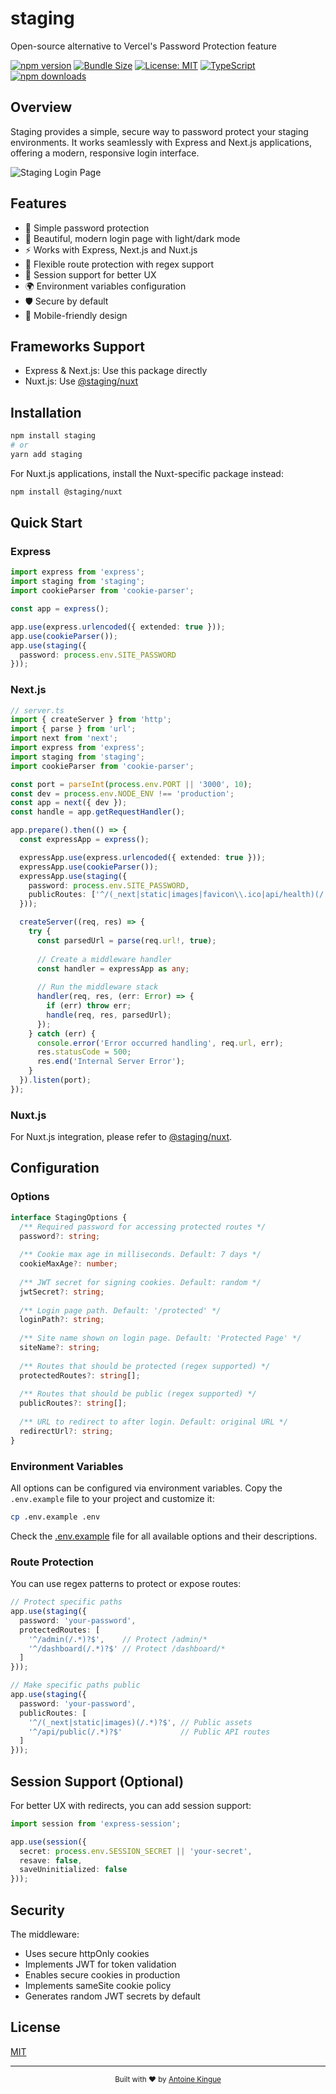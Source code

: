 # staging

Open-source alternative to Vercel's Password Protection feature

[![npm version](https://img.shields.io/npm/v/staging.svg)](https://www.npmjs.com/package/staging)
[![Bundle Size](https://img.shields.io/bundlephobia/minzip/staging)](https://bundlephobia.com/package/staging)
[![License: MIT](https://img.shields.io/badge/License-MIT-yellow.svg)](https://opensource.org/licenses/MIT)
[![TypeScript](https://img.shields.io/badge/TypeScript-Ready-blue.svg)](https://www.typescriptlang.org/)
[![npm downloads](https://img.shields.io/npm/dm/staging.svg)](https://www.npmjs.com/package/staging)

## Overview

Staging provides a simple, secure way to password protect your staging environments. It works seamlessly with Express and Next.js applications, offering a modern, responsive login interface.

![Staging Login Page](https://raw.githubusercontent.com/AntoineKM/staging/master/screenshots/login-preview.png)

## Features

* 🔐 Simple password protection
* 🎨 Beautiful, modern login page with light/dark mode
* ⚡️ Works with Express, Next.js and Nuxt.js
* 🎯 Flexible route protection with regex support
* 🔄 Session support for better UX
* 🌍 Environment variables configuration
* 🛡️ Secure by default
* 📱 Mobile-friendly design

## Frameworks Support

* Express & Next.js: Use this package directly
* Nuxt.js: Use [@staging/nuxt](https://github.com/AntoineKM/staging/tree/main/packages/nuxt)

## Installation

```bash
npm install staging
# or
yarn add staging
```

For Nuxt.js applications, install the Nuxt-specific package instead:

```bash
npm install @staging/nuxt
```

## Quick Start

### Express

```typescript
import express from 'express';
import staging from 'staging';
import cookieParser from 'cookie-parser';

const app = express();

app.use(express.urlencoded({ extended: true }));
app.use(cookieParser());
app.use(staging({
  password: process.env.SITE_PASSWORD
}));
```

### Next.js

```typescript
// server.ts
import { createServer } from 'http';
import { parse } from 'url';
import next from 'next';
import express from 'express';
import staging from 'staging';
import cookieParser from 'cookie-parser';

const port = parseInt(process.env.PORT || '3000', 10);
const dev = process.env.NODE_ENV !== 'production';
const app = next({ dev });
const handle = app.getRequestHandler();

app.prepare().then(() => {
  const expressApp = express();

  expressApp.use(express.urlencoded({ extended: true }));
  expressApp.use(cookieParser());
  expressApp.use(staging({
    password: process.env.SITE_PASSWORD,
    publicRoutes: ['^/(_next|static|images|favicon\\.ico|api/health)(/.*)?$']
  }));

  createServer((req, res) => {
    try {
      const parsedUrl = parse(req.url!, true);
      
      // Create a middleware handler
      const handler = expressApp as any;
      
      // Run the middleware stack
      handler(req, res, (err: Error) => {
        if (err) throw err;
        handle(req, res, parsedUrl);
      });
    } catch (err) {
      console.error('Error occurred handling', req.url, err);
      res.statusCode = 500;
      res.end('Internal Server Error');
    }
  }).listen(port);
});
```

### Nuxt.js

For Nuxt.js integration, please refer to [@staging/nuxt](https://github.com/AntoineKM/staging/tree/main/packages/nuxt).

## Configuration

### Options

```typescript
interface StagingOptions {
  /** Required password for accessing protected routes */
  password?: string;
  
  /** Cookie max age in milliseconds. Default: 7 days */
  cookieMaxAge?: number;
  
  /** JWT secret for signing cookies. Default: random */
  jwtSecret?: string;
  
  /** Login page path. Default: '/protected' */
  loginPath?: string;
  
  /** Site name shown on login page. Default: 'Protected Page' */
  siteName?: string;
  
  /** Routes that should be protected (regex supported) */
  protectedRoutes?: string[];
  
  /** Routes that should be public (regex supported) */
  publicRoutes?: string[];
  
  /** URL to redirect to after login. Default: original URL */
  redirectUrl?: string;
}
```

### Environment Variables

All options can be configured via environment variables. Copy the `.env.example` file to your project and customize it:

```bash
cp .env.example .env
```

Check the [.env.example](.env.example) file for all available options and their descriptions.

### Route Protection

You can use regex patterns to protect or expose routes:

```typescript
// Protect specific paths
app.use(staging({
  password: 'your-password',
  protectedRoutes: [
    '^/admin(/.*)?$',    // Protect /admin/*
    '^/dashboard(/.*)?$' // Protect /dashboard/*
  ]
}));

// Make specific paths public
app.use(staging({
  password: 'your-password',
  publicRoutes: [
    '^/(_next|static|images)(/.*)?$', // Public assets
    '^/api/public(/.*)?$'             // Public API routes
  ]
}));
```

## Session Support (Optional)

For better UX with redirects, you can add session support:

```typescript
import session from 'express-session';

app.use(session({
  secret: process.env.SESSION_SECRET || 'your-secret',
  resave: false,
  saveUninitialized: false
}));
```

## Security

The middleware:

* Uses secure httpOnly cookies
* Implements JWT for token validation
* Enables secure cookies in production
* Implements sameSite cookie policy
* Generates random JWT secrets by default

## License

[MIT](LICENSE)

***

<p align="center">
  <sub>Built with ❤️ by <a href="https://github.com/AntoineKM">Antoine Kingue</a></sub>
</p>
